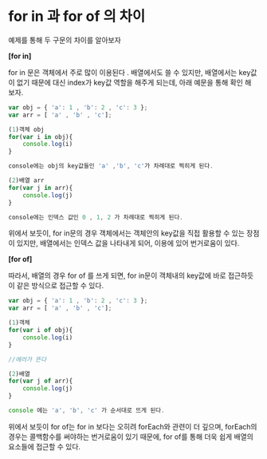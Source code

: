 # for in 과 for of 의 차이

예제를 통해 두 구문의 차이를 알아보자

**[for in]**

for in 문은 객체에서 주로 많이 이용된다 . 배열에서도 쓸 수 있지만, 배열에서는 key값이 없기 때문에 대신 index가 key값 역할을 해주게 되는데, 아래 예문을 통해 확인 해 보자.

```javascript
var obj = { 'a': 1 , 'b': 2 , 'c': 3 };
var arr = [ 'a' , 'b' , 'c'];

(1)객체 obj
for(var i in obj){
    console.log(i)
}

console에는 obj의 key값들인 'a' ,'b', 'c'가 차례대로 찍히게 된다.

(2)배열 arr
for(var j in arr){
    console.log(j)
}

console에는 인덱스 값인 0 , 1, 2 가 차례대로 찍히게 된다.
```

위에서 보듯이, for in문의 경우 객체에서는 객체안의 key값을 직접 활용할 수 있는 장점이 있지만, 배열에서는 인덱스 값을 나타내게 되어, 이용에 있어 번거로움이 있다.



**[for of]**

따라서, 배열의 경우 for of 를 쓰게 되면, for in문이 객체내의 key값에 바로 접근하듯이 같은 방식으로 접근할 수 있다.

```javascript
var obj = { 'a': 1 , 'b': 2 , 'c': 3 };
var arr = [ 'a' , 'b' , 'c'];

(1)객체
for(var i of obj){
    console.log(i)
}

//에러가 뜬다

(2)배열
for(var j of arr){
    console.log(j)
}

console 에는 'a', 'b', 'c' 가 순서대로 뜨게 된다.
```

위에서 보듯이 for of는 for in 보다는 오히려 forEach와 관련이 더 깊으며, forEach의 경우는 콜백함수를 써야하는 번거로움이 있기 때문에, for of를 통해 더욱 쉽게 배열의 요소들에 접근할 수 있다.